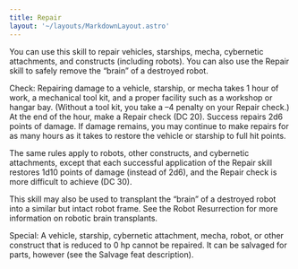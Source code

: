 ```yaml
---
title: Repair
layout: '~/layouts/MarkdownLayout.astro'
---
```

You can use this skill to repair vehicles, starships, mecha, cybernetic
attachments, and constructs (including robots). You can also use the Repair
skill to safely remove the “brain” of a destroyed robot.

Check: Repairing damage to a vehicle, starship, or mecha takes 1 hour of work,
a mechanical tool kit, and a proper facility such as a workshop or hangar bay.
(Without a tool kit, you take a –4 penalty on your Repair check.) At the end
of the hour, make a Repair check (DC 20). Success repairs 2d6 points of
damage. If damage remains, you may continue to make repairs for as many hours
as it takes to restore the vehicle or starship to full hit points.

The same rules apply to robots, other constructs, and cybernetic attachments,
except that each successful application of the Repair skill restores 1d10
points of damage (instead of 2d6), and the Repair check is more difficult to
achieve (DC 30).

This skill may also be used to transplant the “brain” of a destroyed robot
into a similar but intact robot frame. See the Robot Resurrection for more
information on robotic brain transplants.

Special: A vehicle, starship, cybernetic attachment, mecha, robot, or other
construct that is reduced to 0 hp cannot be repaired. It can be salvaged for
parts, however (see the Salvage feat description).

